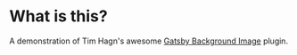 # What is this?

A demonstration of Tim Hagn's awesome [Gatsby Background Image](https://github.com/timhagn/gatsby-background-image) plugin.
